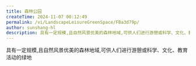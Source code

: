 ```yaml
---
title: 森林公园
createTime: 2024-11-07 00:12:49
permalink: /vi/LandscapeLeisureGreenSpace/FBa3d79p/
author: sunshang-hl
description: 具有一定规模,且自然风景优美的森林地域,可供人们进行游憩或科学、文化、教育活动的绿地
---
```


具有一定规模,且自然风景优美的森林地域,可供人们进行游憩或科学、文化、教育活动的绿地